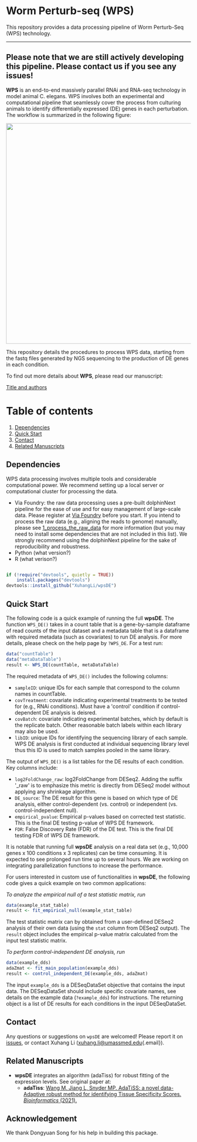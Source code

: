 # Worm Perturb-seq (WPS)
This repository provides a data processing pipeline of Worm Perturb-Seq (WPS) technology.

------------------------------------------------------------------------
Please note that we are still actively developing this pipeline. Please contact us if you see any issues!
------------------------------------------------------------------------

**WPS** is an end-to-end massively parallel RNAi and RNA-seq technology in model animal C. elegans. WPS involves both an experimental and computational pipeline that seamlessly cover the process from culturing animals to identify differentially expressed (DE) genes in each perturbation. The workflow is summarized in the following figure:

<img src="man/figures/GitHub.png" width="600"/>

This repository details the procedures to process WPS data, starting from the fastq files generated by NGS sequencing to the production of DE genes in each condition. 

To find out more details about **WPS**, please read our manuscript:

[Title and authors](https://bioRxiv_link)


# Table of contents
1. [Dependencies](#dependencies-)
2. [Quick Start](#quick-start)
3. [Contact](#contact)
4. [Related Manuscripts](#related-manuscripts)


## Dependencies<a name="dependencies"></a>

WPS data processing involves multiple tools and considerable computational power. We recommend setting up a local server or computational cluster for processing the data. 

* Via Foundry: the raw data processing uses a pre-built dolphinNext pipeline for the ease of use and for easy management of large-scale data. Please register at [Via Foundry](https://viafoundry.umassmed.edu) before you start. 
If you intend to process the raw data (e.g., aligning the reads to genome) manually, please see [1_process_the_raw_data](step1_process_raw_data/) for more information (but you may need to install some dependencies that are not included in this list). We strongly recommend using the dolphinNext pipeline for the sake of reproducibility and robustness.
* Python (what version?)
* R (what verison?)

 


``` python

```

``` r
if (!require("devtools", quietly = TRUE))
    install.packages("devtools")
devtools::install_github("XuhangLi/wpsDE")
```

## Quick Start<a name="quick-start"></a>

The following code is a quick example of running the full **wpsDE**. The function `WPS_DE()` takes in a count table that is a gene-by-sample dataframe of read counts of the input dataset and a metadata table that is a dataframe with required metadata (such as covariates) to run DE analysis. For more details, please check on the help page by `?WPS_DE`. For a test run:

``` r
data("countTable")
data("metaDataTable")
result <- WPS_DE(countTable, metaDataTable)
```

The required metadata of `WPS_DE()` includes the following columns:

- `sampleID`: unique IDs for each sample that correspond to the column names in countTable.
- `covTreatment`: covariate indicating experimental treatments to be tested for (e.g., RNAi conditions). Must have a 'control' condition if control-dependent DE analysis is deisred.
- `covBatch`: covariate indicating experimental batches, which by default is the replicate batch. Other reasonable batch labels within each library may also be used. 
- `libID`: unique IDs for identifying the sequencing library of each sample. WPS DE analysis is first conducted at individual sequencing library level thus this ID is used to match samples pooled in the same library.

The output of `WPS_DE()` is a list tables for the DE results of each condition. Key columns include: 

-   `log2FoldChange_raw`: log2FoldChange from DESeq2. Adding the suffix '_raw' is to emphasize this metric is directly from DESeq2 model without applying any shrinkage algorithm.
-   `DE_source`: The DE result for this gene is based on which type of DE analysis, either control-dependent (vs. control) or independent (vs. control-independent null).
-   `empirical_pvalue`: Empirical p-values based on corrected test statistic. This is the final DE testing p-value of WPS DE framework.
-   `FDR`: False Discovery Rate (FDR) of the DE test. This is the final DE testing FDR of WPS DE framework.

It is notable that running full **wpsDE** analysis on a real data set (e.g., 10,000 genes x 100 conditions x 3 replicates) can be time consuming. It is expected to see prolonged run time up to several hours. We are working on integrating parallelization functions to increase the performance.


For users interested in custom use of functionalities in **wpsDE**, the following code gives a quick example on two common applications:


_To analyze the empirical null of a test statistic matrix, run_
``` r
data(example_stat_table)
result <- fit_empirical_null(example_stat_table)
```
The test statistic matrix can by obtained from a user-defined DESeq2 analysis of their own data (using the `stat` column from DESeq2 output). The `result` object includes the empirical p-value matrix calculated from the input test statistic matrix. 



_To perform control-independent DE analysis, run_
``` r
data(example_dds)
adaZmat <- fit_main_population(example_dds)
result <- control_independent_DE(example_dds, adaZmat)
```
The input `example_dds` is a DESeqDataSet objective that contains the input data. The DESeqDataSet should include specific covariate names, see details on the example data (`?example_dds`) for instructions. The returning object is a list of DE results for each conditions in the input DESeqDataSet.


## Contact<a name="contact"></a>

Any questions or suggestions on `wpsDE` are welcomed! Please report it on [issues](https://github.com/XuhangLi/wpsDE/issues), or contact Xuhang Li ([xuhang.li\@umassmed.edu](mailto:xuhang.li@umassmed.edu){.email}).

## Related Manuscripts<a name="related-manuscripts"></a>
-  **wpsDE** integrates an algorithm (adaTiss) for robust fitting of the expression levels. See original paper at: 
    -   **adaTiss**: [Wang M, Jiang L, Snyder MP. AdaTiSS: a novel data-Adaptive robust method for identifying Tissue Specificity Scores. <em>Bioinformatics</em> (2021).]([https://www.nature.com/articles/s41587-023-01772-1](https://academic.oup.com/bioinformatics/article/37/23/4469/6306407))

## Acknowledgement
We thank Dongyuan Song for his help in building this package.


